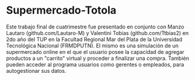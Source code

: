 # Supermercado-Totola
Este trabajo final de cuatrimestre fue presentado en conjunto con Manzo Lautaro (github.com/Lautaro-M) y Valentini Tobias (github.com/Ttbias2) en 2do año del TUP 
en la Facultad Regional Mar del Plata de la Universidad Tecnológica Nacional (FRMDPUTN). El mismo es una simulación de un supermercado online en el que el usuario
posee la capacidad de agregar productos a un "carrito" virtual y proceder a finalizar una compra. También pueden acceder al programa usuarios como gerentes o
empleados, para autogestionar sus datos.
